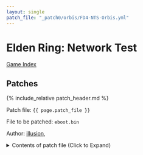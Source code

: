 ```yaml
---
layout: single
patch_file: "_patch0/orbis/FD4-NTS-Orbis.yml"
---
```


# Elden Ring: Network Test

[Game Index](/patch/#fromsoftware-titles)

## Patches

{% include_relative patch_header.md %}

Patch file: `{{ page.patch_file }}`

File to be patched: `eboot.bin`

Author: [illusion](https://twitter.com/illusion0002), 

<details>
<summary>Contents of patch file (Click to Expand)</summary>

{% highlight yml %}
{% flexible_include {{ page.patch_file }} %}
{% endhighlight %}

</details>
